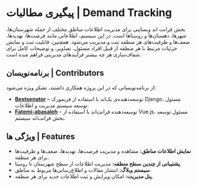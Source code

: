 # پیگیری مطالبات | Demand Tracking

بخش فرانت اند وبسایتی برای مدیریت اطلاعات مناطق مختلف از جمله شهرستان‌ها، شهرها، دهستان‌ها و روستاها است. در این سیستم، اطلاعاتی مانند فرصت‌ها، تهدیدها، ضعف‌ها و ظرفیت‌های هر منطقه ثبت و مدیریت می‌شود. همچنین، قابلیت ثبت و نمایش جزئیات مرتبط با هر منطقه از قبیل افراد مسئول، تصاویر، و توضیحات کامل برای شفاف‌سازی هر چه بیشتر فرآیندهای مدیریتی فراهم شده است.

 ## برنامه‌نویسان | Contributors

از برنامه‌نویسانی که در این پروژه همکاری داشتند، تشکر ویژه می‌شود:

- **[Bestsenator](https://github.com/Bestsenator)** – توسعه‌دهنده‌ی بک‌اند با استفاده از فریمورک Django، مسئول توسعه سیستم مدیریت و اطلاعات.
- **[Fatemi-abasaleh](https://github.com/Fatemi-abasaleh)** – توسعه‌دهنده فرانت‌اند با استفاده از Vue.js، مسئول توسعه بخش فرانت‌اند سیستم.

## ویژگی ها | Features

- **نمایش اطلاعات مناطق:** مشاهده و مدیریت فرصت‌ها، تهدیدها، ضعف‌ها و ظرفیت‌ها برای هر منطقه.
- **پشتیبانی از چندین سطح منطقه:** مدیریت اطلاعات از سطح شهرستان تا روستا.
- **سیستم وبلاگ:** انتشار مقالات و اطلاع‌رسانی‌ها مربوط به مناطق.
- **پنل مدیریت:** امکان ویرایش و ثبت اطلاعات جدید برای هر منطقه.
